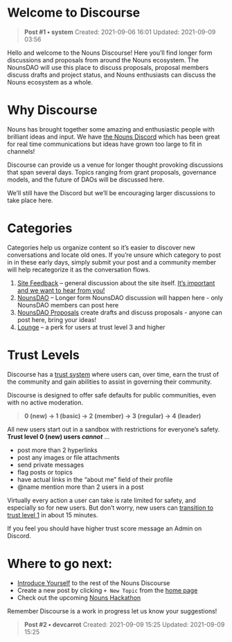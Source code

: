 # Welcome to Discourse

<!-- ✦✦✦ POST START ✦✦✦ -->

> **Post #1 • system**
> Created: 2021-09-06 16:01
> Updated: 2021-09-09 03:56

Hello and welcome to the Nouns Discourse! Here you’ll find longer form discussions and proposals from around the Nouns ecosystem. The NounsDAO will use this place to discuss proposals, proposal members discuss drafts and project status, and Nouns enthusiasts can discuss the Nouns ecosystem as a whole.

# Why Discourse

Nouns has brought together some amazing and enthusiastic people with brilliant ideas and input. We have [the Nouns Discord](https://discord.gg/nouns) which has been great for real time communications but ideas have grown too large to fit in channels!

Discourse can provide us a venue for longer thought provoking discussions that span several days. Topics ranging from grant proposals, governance models, and the future of DAOs will be discussed here.

We’ll still have the Discord but we’ll be encouraging larger discussions to take place here.

# Categories

Categories help us organize content so it’s easier to discover new conversations and locate old ones. If you’re unsure which category to post in in these early days, simply submit your post and a community member will help recategorize it as the conversation flows.

  1. [Site Feedback](https://discourse.nouns.wtf/category/site-feedback) – general discussion about the site itself. [It’s important and we want to hear from you!](https://meta.discourse.org/t/5249)
  2. [NounsDAO](https://discourse.nouns.wtf/category/nounsdao) – Longer form NounsDAO discussion will happen here - only NounsDAO members can post here
  3. [NounsDAO Proposals](https://discourse.nouns.wtf/category/nounsdao-proposals) create drafts and discuss proposals - anyone can post here, bring your ideas!
  4. [Lounge](https://discourse.nouns.wtf/category/lounge) – a perk for users at trust level 3 and higher



# Trust Levels

Discourse has a [trust system](https://blog.discourse.org/2018/06/understanding-discourse-trust-levels/) where users can, over time, earn the trust of the community and gain abilities to assist in governing their community.

Discourse is designed to offer safe defaults for public communities, even with no active moderation.

> **0 (new) → 1 (basic) → 2 (member) → 3 (regular) → 4 (leader)**

All new users start out in a sandbox with restrictions for everyone’s safety. **Trust level 0 (new) users _cannot_** …

  * post more than 2 hyperlinks
  * post any images or file attachments
  * send private messages
  * flag posts or topics
  * have actual links in the “about me” field of their profile
  * @name mention more than 2 users in a post



Virtually every action a user can take is rate limited for safety, and especially so for new users. But don’t worry, new users can [transition to trust level 1](https://blog.discourse.org/2018/06/understanding-discourse-trust-levels/) in about 15 minutes.

If you feel you should have higher trust score message an Admin on Discord.

# Where to go next:

  * [Introduce Yourself](https://discourse.nouns.wtf/t/introduce-yourself/25) to the rest of the Nouns Discourse
  * Create a new post by clicking `+ New Topic` from the [home page](https://discourse.nouns.wtf)
  * Check out the upcoming [Nouns Hackathon](https://discourse.nouns.wtf/t/hackathon-discussion/26)



Remember Discourse is a work in progress let us know your suggestions!

<!-- ✦✦✦ POST END ✦✦✦ -->

<!-- ✦✦✦ POST START ✦✦✦ -->

> **Post #2 • devcarrot**
> Created: 2021-09-09 15:25
> Updated: 2021-09-09 15:25



<!-- ✦✦✦ POST END ✦✦✦ -->

